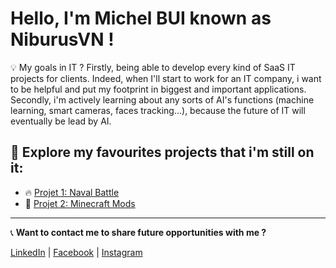 # Hello, I'm Michel BUI known as NiburusVN !


💡 My goals in IT ?
Firstly, being able to develop every kind of SaaS IT projects for clients. Indeed, when I'll start to work for an IT company, i want to be helpful and put my footprint in biggest and important applications.
Secondly, i'm actively learning about any sorts of AI's functions (machine learning, smart cameras, faces tracking...), because the future of IT will eventually be lead by AI.



## 🌟 Explore my favourites projects that i'm still on it: 
- 🔥 [Projet 1: Naval Battle](https://github.com/NiburusVN/Naval_Battle_MBUI)
- 🚀 [Projet 2: Minecraft Mods](https://github.com/NiburusVN/MC_MOD_ZombieCraft)

---
📞 **Want to contact me to share future opportunities with me ?** 

[LinkedIn](https://www.linkedin.com/in/michel-bui-strasbourg/) | [Facebook](https://www.facebook.com/profile.php?id=61572921323514) | [Instagram](https://www.instagram.com/niburusvn/?next=%2F)
